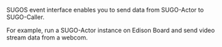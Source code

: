 SUGOS event interface enables you to send data from SUGO-Actor to SUGO-Caller.
   
For example, run a SUGO-Actor instance on Edison Board and send video stream data from a webcom. 

